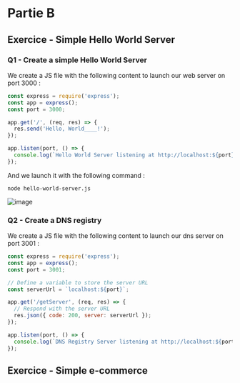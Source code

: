 # Partie B

## Exercice - Simple Hello World Server

### Q1 - Create a simple Hello World Server

We create a JS file with the following content to launch our web server on port 3000 :

```js
const express = require('express');
const app = express();
const port = 3000;

app.get('/', (req, res) => {
  res.send('Hello, World____!');
});

app.listen(port, () => {
  console.log(`Hello World Server listening at http://localhost:${port}`);
});
```

And we launch it with the following command :

```
node hello-world-server.js
```

![image](https://github.com/MathisJuretRafin/Workshop3/assets/148776485/8cee4e91-0dee-4f0e-97bd-3f53b04ae106)

### Q2 - Create a DNS registry

We create a JS file with the following content to launch our dns server on port 3001 :

```js
const express = require('express');
const app = express();
const port = 3001;

// Define a variable to store the server URL
const serverUrl = `localhost:${port}`;

app.get('/getServer', (req, res) => {
  // Respond with the server URL
  res.json({ code: 200, server: serverUrl });
});

app.listen(port, () => {
  console.log(`DNS Registry Server listening at http://localhost:${port}`);
});
```

## Exercice - Simple e-commerce





